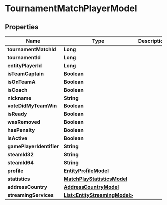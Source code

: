 
# TournamentMatchPlayerModel

## Properties
Name | Type | Description | Notes
------------ | ------------- | ------------- | -------------
**tournamentMatchId** | **Long** |  |  [optional]
**tournamentId** | **Long** |  |  [optional]
**entityPlayerId** | **Long** |  |  [optional]
**isTeamCaptain** | **Boolean** |  |  [optional]
**isOnTeamA** | **Boolean** |  |  [optional]
**isCoach** | **Boolean** |  |  [optional]
**nickname** | **String** |  |  [optional]
**voteDidMyTeamWin** | **Boolean** |  |  [optional]
**isReady** | **Boolean** |  |  [optional]
**wasRemoved** | **Boolean** |  |  [optional]
**hasPenalty** | **Boolean** |  |  [optional]
**isActive** | **Boolean** |  |  [optional]
**gamePlayerIdentifier** | **String** |  |  [optional]
**steamId32** | **String** |  |  [optional]
**steamId64** | **String** |  |  [optional]
**profile** | [**EntityProfileModel**](EntityProfileModel.md) |  |  [optional]
**statistics** | [**MatchPlayStatisticsModel**](MatchPlayStatisticsModel.md) |  |  [optional]
**addressCountry** | [**AddressCountryModel**](AddressCountryModel.md) |  |  [optional]
**streamingServices** | [**List&lt;EntityStreamingModel&gt;**](EntityStreamingModel.md) |  |  [optional]



